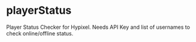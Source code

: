 # playerStatus
Player Status Checker for Hypixel. Needs API Key and list of usernames to check online/offline status.
